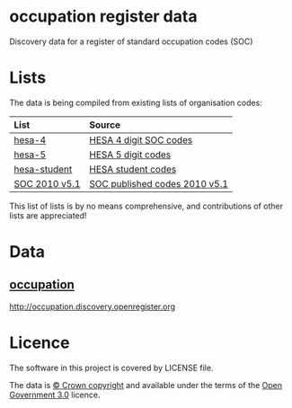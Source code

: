 # occupation register data

Discovery data for a register of standard occupation codes (SOC)


# Lists

The data is being compiled from existing lists of organisation codes:

| List | Source |
| :---         |    :--- |
|[hesa-4](lists/hesa-4) |[HESA 4 digit SOC codes](https://www.hesa.ac.uk/support/documentation/occupational/soc90)|
|[hesa-5](lists/hesa-5) |[HESA 5 digit codes](https://www.hesa.ac.uk/support/documentation/occupational/soc2010)|
|[hesa-student](lists/hesa-student) |[HESA student codes](https://www.hesa.ac.uk/collection/c16051/a/soc2000/.html/.html)|
|[SOC 2010 v5.1](lists/soc-2010-v5.1) |[SOC published codes 2010 v5.1](https://www.ons.gov.uk/methodology/classificationsandstandards/standardoccupationalclassificationsoc/soc2010/soc2010volume2thestructureandcodingindex)|


This list of lists is by no means comprehensive, and contributions of other lists are appreciated!


# Data

## [occupation](data/occupation/occupation.tsv)

http://occupation.discovery.openregister.org



# Licence

The software in this project is covered by LICENSE file.

The data is [© Crown copyright](http://www.nationalarchives.gov.uk/information-management/re-using-public-sector-information/copyright-and-re-use/crown-copyright/)
and available under the terms of the [Open Government 3.0](https://www.nationalarchives.gov.uk/doc/open-government-licence/version/3/) licence.
